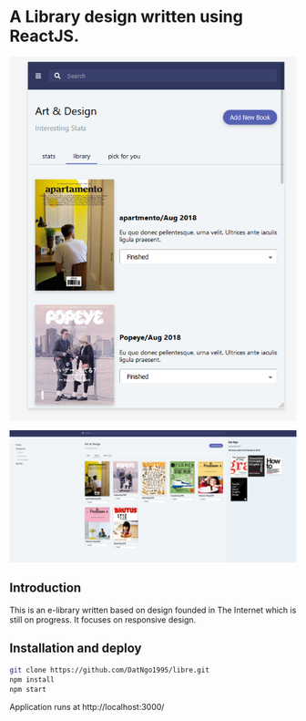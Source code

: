 # A Library design written using ReactJS.

![](mobile-look.png)

![](desktop-look.png)

## Introduction

This is an e-library written based on design founded in The Internet which is still on progress. It focuses on responsive design.

## Installation and deploy
```sh
git clone https://github.com/DatNgo1995/libre.git
npm install
npm start

```

Application runs at http://localhost:3000/